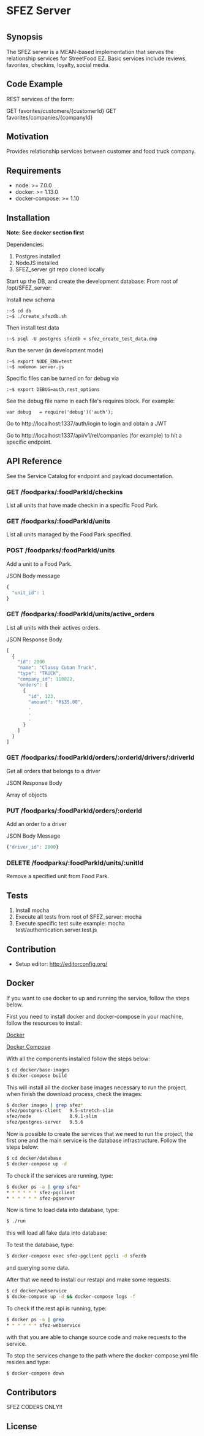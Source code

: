 # SFEZ Server
#
## Synopsis

The SFEZ server is a MEAN-based implementation that serves the relationship services for StreetFood EZ. Basic services include reviews, favorites, checkins, loyalty, social media.

## Code Example

REST services of the form:

GET favorites/customers/{customerId}
GET favorites/companies/{companyId}

## Motivation

Provides relationship services between customer and food truck company.

## Requirements

- node: >= 7.0.0
- docker: >= 1.13.0
- docker-compose: >= 1.10

## Installation

**Note: See docker section first**

Dependencies: 
1. Postgres installed
2. NodeJS installed
3. SFEZ_server git repo cloned locally

Start up the DB, and create the development database:
From root of /opt/SFEZ_server:

Install new schema

    :~$ cd db
    :~$ ./create_sfezdb.sh

Then install test data

    :~$ psql -U postgres sfezdb < sfez_create_test_data.dmp


Run the server (in development mode)

    :~$ export NODE_ENV=test
    :~$ nodemon server.js

Specific files can be turned on for debug via

    :~$ export DEBUG=auth,rest_options

See the debug file name in each file's requires block. For example:

    var debug   = require('debug')('auth');

Go to http://localhost:1337/auth/login to login and obtain a JWT

Go to http://localhost:1337/api/v1/rel/companies (for example) to hit a specific endpoint.

## API Reference

See the Service Catalog for endpoint and payload documentation.

### GET /foodparks/:foodParkId/checkins

List all units that have made checkin in a specific Food Park.

### GET /foodparks/:foodParkId/units

List all units managed by the Food Park specified.

### POST /foodparks/:foodParkId/units

Add a unit to a Food Park.

JSON Body message

```javascript
{
  "unit_id": 1
}
```

### GET /foodparks/:foodParkId/units/active_orders

List all units with their actives orders.

JSON Response Body
```javascript
[
  {
    "id": 2000
    "name": "Classy Cuban Truck",
    "type": "TRUCK",
    "company_id": 110022,
    "orders": [
      {
        "id", 123,
        "amount": "R$35.00",
        .
        .
        .
      }
    ]
  }
]
```

### GET /foodparks/:foodParkId/orders/:orderId/drivers/:driverId

Get all orders that belongs to a driver

JSON Response Body

Array of objects

### PUT /foodparks/:foodParkId/orders/:orderId

Add an order to a driver

JSON Body Message

```javascript
{"driver_id": 2000}
```
### DELETE /foodparks/:foodParkId/units/:unitId

Remove a specified unit from Food Park.

## Tests

1. Install mocha
2. Execute all tests from root of SFEZ_server: mocha
3. Execute specific test suite example: mocha test/authentication.server.test.js

## Contribution

* Setup editor: http://editorconfig.org/

## Docker

If you want to use docker to up and running the service, follow the steps below.

First you need to install docker and docker-compose in your machine, follow the resources
to install:

[Docker](https://docs.docker.com/engine/installation)

[Docker Compose](https://docs.docker.com/engine/installation)

With all the components installed follow the steps below:

```bash
$ cd docker/base-images
$ docker-compose build
```

This will install all the docker base images necessary to run the project, when finish
the download process, check the images:

```bash
$ docker images | grep sfez*
sfez/postgres-client   9.5-stretch-slim
sfez/node              8.9.1-slim
sfez/postgres-server   9.5.6
```
Now is possible to create the services that we need to run the project, the first one
and the main service is the database infrastructure. Follow the steps below:

```bash
$ cd docker/database
$ docker-compose up -d
```

To check if the services are running, type:

```bash
$ docker ps -a | grep sfez*
* * * * * * sfez-pgclient
* * * * * * sfez-pgserver
```

Now is time to load data into database, type:

```bash
$ ./run
```

this will load all fake data into database:

To test the database, type:

```bash
$ docker-compose exec sfez-pgclient pgcli -d sfezdb
```

and querying some data.

After that we need to install our restapi and make some requests.

```bash
$ cd docker/webservice
$ docke-compose up -d && docker-compose logs -f
```

To check if the rest api is running, type:

```bash
$ docker ps -a | grep
* * * * * * sfez-webservice
```

with that you are able to change source code and make requests to the service.

To stop the services change to the path where the docker-compose.yml file resides
and type:

```bash
$ docker-compose down
```

## Contributors

SFEZ CODERS ONLY!!

## License
